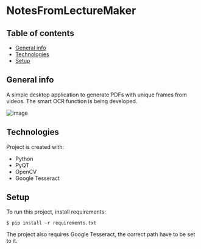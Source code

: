 # NotesFromLectureMaker
## Table of contents
* [General info](#general-info)
* [Technologies](#technologies)
* [Setup](#setup)

## General info
A simple desktop application to generate PDFs with unique frames from videos. The smart OCR function is being developed.

![image](https://user-images.githubusercontent.com/66205238/204365818-9cdac4ea-1512-4208-be7b-c7808a61a511.png)

## Technologies
Project is created with:
* Python
* PyQT
* OpenCV
* Google Tesseract

## Setup
To run this project, install requirements:
```
$ pip install -r requirements.txt
```
The project also requires Google Tesseract, the correct path have to be set to it.
